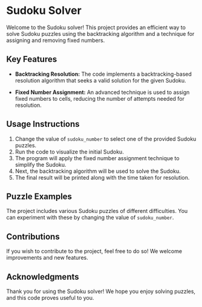 # Sudoku Solver

Welcome to the Sudoku solver! This project provides an efficient way to solve Sudoku puzzles using the backtracking algorithm and a technique for assigning and removing fixed numbers.

## Key Features

- **Backtracking Resolution:** The code implements a backtracking-based resolution algorithm that seeks a valid solution for the given Sudoku.

- **Fixed Number Assignment:** An advanced technique is used to assign fixed numbers to cells, reducing the number of attempts needed for resolution.

## Usage Instructions

1. Change the value of `sudoku_number` to select one of the provided Sudoku puzzles.
2. Run the code to visualize the initial Sudoku.
3. The program will apply the fixed number assignment technique to simplify the Sudoku.
4. Next, the backtracking algorithm will be used to solve the Sudoku.
5. The final result will be printed along with the time taken for resolution.

## Puzzle Examples

The project includes various Sudoku puzzles of different difficulties. You can experiment with these by changing the value of `sudoku_number`.

## Contributions

If you wish to contribute to the project, feel free to do so! We welcome improvements and new features.

## Acknowledgments

Thank you for using the Sudoku solver! We hope you enjoy solving puzzles, and this code proves useful to you.
